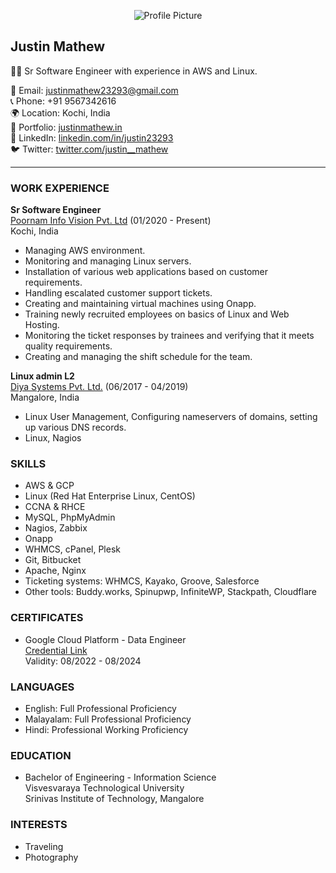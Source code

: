 <p align="center">
  <img src="YOUR_IMAGE_URL_HERE" alt="Profile Picture"/>
</p>

## Justin Mathew

👨‍💻 Sr Software Engineer with experience in AWS and Linux.

📧 Email: justinmathew23293@gmail.com  
📞 Phone: +91 9567342616  
🌍 Location: Kochi, India  
🔗 Portfolio: [justinmathew.in](https://justinmathew.in/)  
🔗 LinkedIn: [linkedin.com/in/justin23293](https://www.linkedin.com/in/justin23293)  
🐦 Twitter: [twitter.com/justin__mathew](https://twitter.com/justin__mathew)  

---

### WORK EXPERIENCE

**Sr Software Engineer**  
[Poornam Info Vision Pvt. Ltd](https://www.poornam.com/) (01/2020 - Present)  
Kochi, India  

- Managing AWS environment.
- Monitoring and managing Linux servers.
- Installation of various web applications based on customer requirements.
- Handling escalated customer support tickets.
- Creating and maintaining virtual machines using Onapp.
- Training newly recruited employees on basics of Linux and Web Hosting.
- Monitoring the ticket responses by trainees and verifying that it meets quality requirements.
- Creating and managing the shift schedule for the team.

**Linux admin L2**  
[Diya Systems Pvt. Ltd.](https://www.endurance.com/) (06/2017 - 04/2019)  
Mangalore, India  

- Linux User Management, Configuring nameservers of domains, setting up various DNS records.
- Linux, Nagios

### SKILLS

- AWS & GCP
- Linux (Red Hat Enterprise Linux, CentOS)
- CCNA & RHCE
- MySQL, PhpMyAdmin
- Nagios, Zabbix
- Onapp
- WHMCS, cPanel, Plesk
- Git, Bitbucket
- Apache, Nginx
- Ticketing systems: WHMCS, Kayako, Groove, Salesforce
- Other tools: Buddy.works, Spinupwp, InfiniteWP, Stackpath, Cloudflare

### CERTIFICATES

- Google Cloud Platform - Data Engineer  
  [Credential Link](https://www.credential.net/7358f48b-0670-4003-a78c-10f5609e404a?key=2a85e678c72694928a80aa21e8f5d8533d341e9dbee240d6371239df6619256a)  
  Validity: 08/2022 - 08/2024

### LANGUAGES

- English: Full Professional Proficiency
- Malayalam: Full Professional Proficiency
- Hindi: Professional Working Proficiency

### EDUCATION

- Bachelor of Engineering - Information Science  
  Visvesvaraya Technological University  
  Srinivas Institute of Technology, Mangalore

### INTERESTS

- Traveling
- Photography

